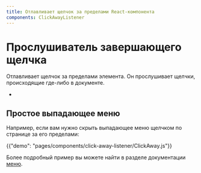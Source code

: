 ```yaml
---
title: Отлавливает щелчок за пределами React-компонента
components: ClickAwayListener
---
```


# Прослушиватель завершающего щелчка

<p class="description">Отлавливает щелчок за пределами элемента. Он прослушивает щелчки, происходящие где-либо в документе.</p>

-

## Простое выпадающее меню

Например, если вам нужно скрыть выпадающее меню щелчком по странице за его пределами:

{{"demo": "pages/components/click-away-listener/ClickAway.js"}}

Более подробный пример вы можете найти в разделе документации [меню](/components/menus/#menulist-composition).
